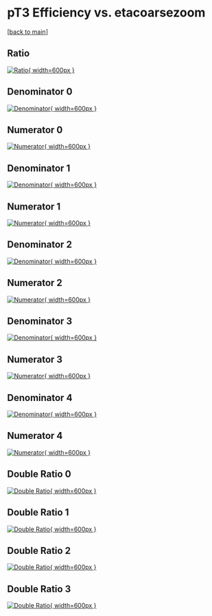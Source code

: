 # pT3 Efficiency vs. etacoarsezoom

[[back to main](./)]



## Ratio

[![Ratio](../mtv/var/pT3_xtr_0_1_eff_etacoarsezoom.png){ width=600px }](../mtv/var/pT3_xtr_0_1_eff_etacoarsezoom.pdf)

## Denominator 0

[![Denominator](../mtv/den/pT3_xtr_0_1_eff_etacoarsezoom_den0.png){ width=600px }](../mtv/den/pT3_xtr_0_1_eff_etacoarsezoom_den0.pdf)

## Numerator 0

[![Numerator](../mtv/num/pT3_xtr_0_1_eff_etacoarsezoom_num0.png){ width=600px }](../mtv/num/pT3_xtr_0_1_eff_etacoarsezoom_num0.pdf)

## Denominator 1

[![Denominator](../mtv/den/pT3_xtr_0_1_eff_etacoarsezoom_den1.png){ width=600px }](../mtv/den/pT3_xtr_0_1_eff_etacoarsezoom_den1.pdf)

## Numerator 1

[![Numerator](../mtv/num/pT3_xtr_0_1_eff_etacoarsezoom_num1.png){ width=600px }](../mtv/num/pT3_xtr_0_1_eff_etacoarsezoom_num1.pdf)

## Denominator 2

[![Denominator](../mtv/den/pT3_xtr_0_1_eff_etacoarsezoom_den2.png){ width=600px }](../mtv/den/pT3_xtr_0_1_eff_etacoarsezoom_den2.pdf)

## Numerator 2

[![Numerator](../mtv/num/pT3_xtr_0_1_eff_etacoarsezoom_num2.png){ width=600px }](../mtv/num/pT3_xtr_0_1_eff_etacoarsezoom_num2.pdf)

## Denominator 3

[![Denominator](../mtv/den/pT3_xtr_0_1_eff_etacoarsezoom_den3.png){ width=600px }](../mtv/den/pT3_xtr_0_1_eff_etacoarsezoom_den3.pdf)

## Numerator 3

[![Numerator](../mtv/num/pT3_xtr_0_1_eff_etacoarsezoom_num3.png){ width=600px }](../mtv/num/pT3_xtr_0_1_eff_etacoarsezoom_num3.pdf)

## Denominator 4

[![Denominator](../mtv/den/pT3_xtr_0_1_eff_etacoarsezoom_den4.png){ width=600px }](../mtv/den/pT3_xtr_0_1_eff_etacoarsezoom_den4.pdf)

## Numerator 4

[![Numerator](../mtv/num/pT3_xtr_0_1_eff_etacoarsezoom_num4.png){ width=600px }](../mtv/num/pT3_xtr_0_1_eff_etacoarsezoom_num4.pdf)

## Double Ratio 0

[![Double Ratio](../mtv/ratio/pT3_xtr_0_1_eff_etacoarsezoom_ratio0.png){ width=600px }](../mtv/ratio/pT3_xtr_0_1_eff_etacoarsezoom_ratio0.pdf)

## Double Ratio 1

[![Double Ratio](../mtv/ratio/pT3_xtr_0_1_eff_etacoarsezoom_ratio1.png){ width=600px }](../mtv/ratio/pT3_xtr_0_1_eff_etacoarsezoom_ratio1.pdf)

## Double Ratio 2

[![Double Ratio](../mtv/ratio/pT3_xtr_0_1_eff_etacoarsezoom_ratio2.png){ width=600px }](../mtv/ratio/pT3_xtr_0_1_eff_etacoarsezoom_ratio2.pdf)

## Double Ratio 3

[![Double Ratio](../mtv/ratio/pT3_xtr_0_1_eff_etacoarsezoom_ratio3.png){ width=600px }](../mtv/ratio/pT3_xtr_0_1_eff_etacoarsezoom_ratio3.pdf)

